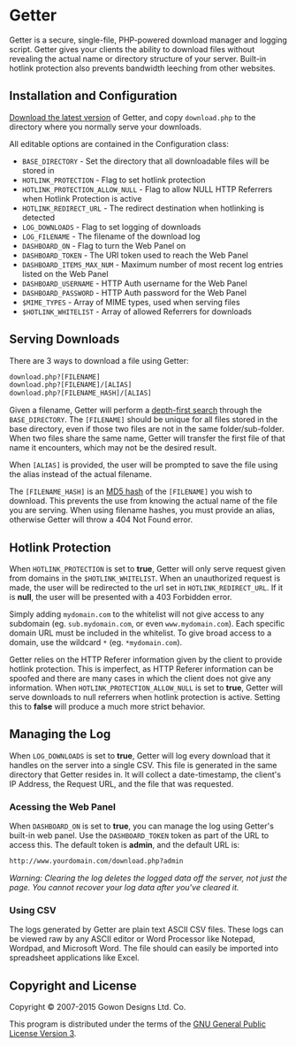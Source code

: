 # Getter

Getter is a secure, single-file, PHP-powered download manager and logging script. Getter gives your clients the ability to download files without revealing the actual name or directory structure of your server. Built-in hotlink protection also prevents bandwidth leeching from other websites.

## Installation and Configuration

[Download the latest version][a1] of Getter, and copy `download.php` to the directory where you normally serve your downloads.

All editable options are contained in the Configuration class:

 - `BASE_DIRECTORY` - Set the directory that all downloadable files will be stored in
 - `HOTLINK_PROTECTION` - Flag to set hotlink protection
 - `HOTLINK_PROTECTION_ALLOW_NULL` - Flag to allow NULL HTTP Referrers when Hotlink Protection is active
 - `HOTLINK_REDIRECT_URL` - The redirect destination when hotlinking is detected
 - `LOG_DOWNLOADS` - Flag to set logging of downloads
 - `LOG_FILENAME` - The filename of the download log
 - `DASHBOARD_ON` - Flag to turn the Web Panel on
 - `DASHBOARD_TOKEN` - The URI token used to reach the Web Panel
 - `DASHBOARD_ITEMS_MAX_NUM` - Maximum number of most recent log entries listed on the Web Panel
 - `DASHBOARD_USERNAME` - HTTP Auth username for the Web Panel
 - `DASHBOARD_PASSWORD` - HTTP Auth password for the Web Panel
 - `$MIME_TYPES` - Array of MIME types, used when serving files
 - `$HOTLINK_WHITELIST` - Array of allowed Referrers for downloads

## Serving Downloads
There are 3 ways to download a file using Getter:

```html
download.php?[FILENAME]
download.php?[FILENAME]/[ALIAS]
download.php?[FILENAME_HASH]/[ALIAS]
```

Given a filename, Getter will perform a [depth-first search][b1] through the `BASE_DIRECTORY`. The `[FILENAME]` should be unique for all files stored in the base directory, even if those two files are not in the same folder/sub-folder. When two files share the same name, Getter will transfer the first file of that name it encounters, which may not be the desired result.

When `[ALIAS]` is provided, the user will be prompted to save the file using the alias instead of the actual filename.

The `[FILENAME_HASH]` is an [MD5 hash][b2] of the `[FILENAME]` you wish to download. This prevents the use from knowing the actual name of the file you are serving. When using filename hashes, you must provide an alias, otherwise Getter will throw a 404 Not Found error.

## Hotlink Protection
When `HOTLINK_PROTECTION` is set to __true__, Getter will only serve request given from domains in the `$HOTLINK_WHITELIST`. When an unauthorized request is made, the user will be redirected to the url set in `HOTLINK_REDIRECT_URL`. If it is __null__, the user will be presented with a 403 Forbidden error.

Simply adding `mydomain.com` to the whitelist will not give access to any subdomain (eg. `sub.mydomain.com`, or even  `www.mydomain.com`). Each specific domain URL must be included in the whitelist. To give broad access to a domain, use the wildcard `*` (eg. `*mydomain.com`).

Getter relies on the HTTP Referer information given by the client to provide hotlink protection. This is imperfect, as HTTP Referer information can be spoofed and there are many cases in which the client does not give any information. When `HOTLINK_PROTECTION_ALLOW_NULL` is set to __true__, Getter will serve downloads to null referrers when hotlink protection is active. Setting this to __false__ will produce a much more strict behavior.

## Managing the Log
When `LOG_DOWNLOADS` is set to __true__, Getter will log every download that it handles on the server into a single CSV. This file is generated in the same directory that Getter resides in. It will collect a date-timestamp, the client's IP Address, the Request URL, and the file that was requested.

### Acessing the Web Panel
When `DASHBOARD_ON` is set to __true__, you can manage the log using Getter's built-in web panel. Use the `DASHBOARD_TOKEN` token as part of the URL to access this. The default token is __admin__, and the default URL is:

```html
http://www.yourdomain.com/download.php?admin
```

_Warning: Clearing the log deletes the logged data off the server, not just the page. You cannot recover your log data after you've cleared it._

### Using CSV
The logs generated by Getter are plain text ASCII CSV files. These logs can be viewed raw by any ASCII editor or Word Processor like Notepad, Wordpad, and Microsoft Word. The file should can easily be imported into spreadsheet applications like Excel.

## Copyright and License

Copyright &copy; 2007-2015 Gowon Designs Ltd. Co.

This program is distributed under the terms of the [GNU General Public License Version 3][license].

[a1]: https://github.com/gowondesigns/getter/releases/latest
[b1]: http://en.wikipedia.org/wiki/Depth-first_search
[b2]: http://en.wikipedia.org/wiki/MD5
[license]: http://www.gnu.org/licenses/gpl-3.0.html
